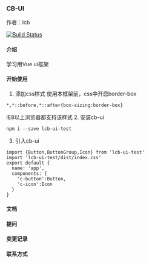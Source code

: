### CB-UI
作者：lcb

[![Build Status](https://www.travis-ci.org/Aledenn/Cb-UI.svg?branch=master)](https://www.travis-ci.org/Aledenn/Cb-UI)

#### 介绍
学习用Vue ui框架
#### 开始使用
1. 添加css样式
  使用本框架前，css中开启border-box
  ```
  *,*::before,*::after{box-sizing:border-box}
  ```
  IE8以上浏览器都支持该样式
2. 安装cb-ui
```
npm i --save lcb-ui-test
```

3. 引入cb-ui
```
import {Button,ButtonGroup,Icon} from 'lcb-ui-test'
import 'lcb-ui-test/dist/index.css'
export default {
  name: 'app',
  components: {
    'c-button':Button,
    'c-icon':Icon
  }
}
```
#### 文档

#### 提问

#### 变更记录

#### 联系方式
